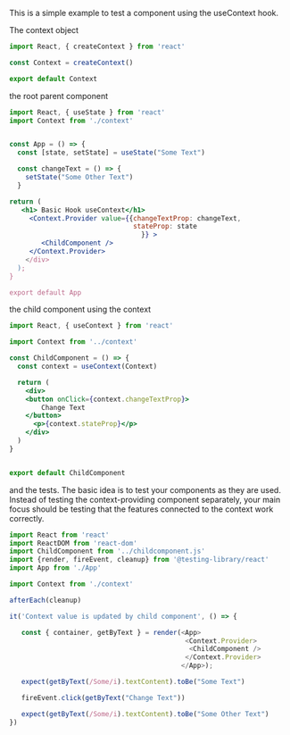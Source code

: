 This is a simple example to test a component using the useContext hook. 


The context object

```js
import React, { createContext } from 'react'

const Context = createContext()

export default Context
```

the root parent component

```jsx
import React, { useState } from 'react'
import Context from './context'


const App = () => {
  const [state, setState] = useState("Some Text")

  const changeText = () => {
    setState("Some Other Text")
  }

return (
   <h1> Basic Hook useContext</h1>
     <Context.Provider value={{changeTextProp: changeText,
                               stateProp: state
                                 }} >
        <ChildComponent />
     </Context.Provider>
    </div>
  );
}

export default App

```


the child component using the context

```jsx
import React, { useContext } from 'react'

import Context from '../context'

const ChildComponent = () => {
  const context = useContext(Context)

  return (
    <div>
    <button onClick={context.changeTextProp}>
        Change Text
    </button>
      <p>{context.stateProp}</p>
    </div>
  )
}


export default ChildComponent
```

and the tests. 
The basic idea is to test your components as they are used. Instead of testing the context-providing component separately, your main focus should be testing that the features connected to the context work correctly.

```js
import React from 'react'
import ReactDOM from 'react-dom'
import ChildComponent from '../childcomponent.js'
import {render, fireEvent, cleanup} from '@testing-library/react'
import App from './App'

import Context from './context'

afterEach(cleanup)

it('Context value is updated by child component', () => {

   const { container, getByText } = render(<App>
                                            <Context.Provider>
                                             <ChildComponent />
                                            </Context.Provider>
                                           </App>);

   expect(getByText(/Some/i).textContent).toBe("Some Text")

   fireEvent.click(getByText("Change Text"))

   expect(getByText(/Some/i).textContent).toBe("Some Other Text")
})
```
